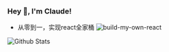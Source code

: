 ### Hey 👋, I'm Claude!

<!--
**claude-hub/claude-hub** is a ✨ _special_ ✨ repository because its `README.md` (this file) appears on your GitHub profile.

Here are some ideas to get you started:

- 🔭 I’m currently working on ...
- 🌱 I’m currently learning ...
- 👯 I’m looking to collaborate on ...
- 🤔 I’m looking for help with ...
- 💬 Ask me about ...
- 📫 How to reach me: ...
- 😄 Pronouns: ...
- ⚡ Fun fact: ...
-->

- 从零到一，实现react全家桶
![build-my-own-react](https://github.com/claude-hub/build-my-own-react)

![Github Stats](https://github-readme-stats.vercel.app/api?username=claude-hub&show_icons=true)
